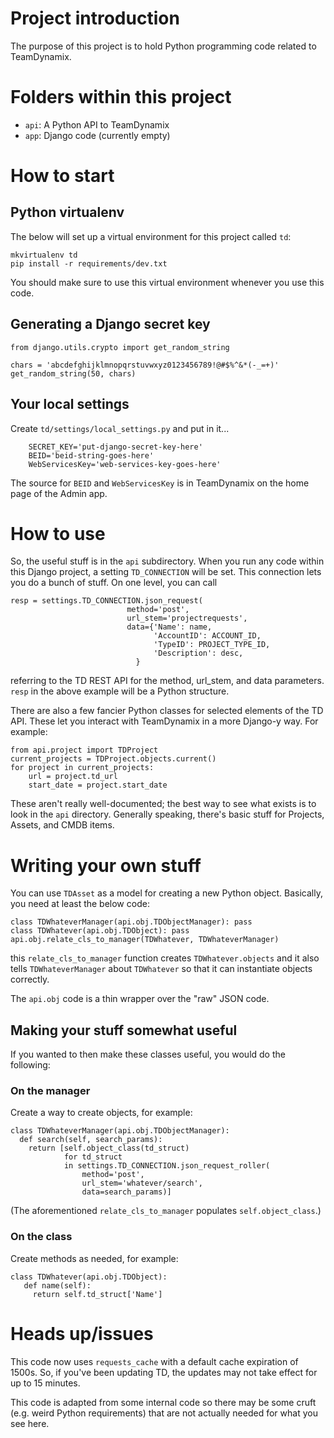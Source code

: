 # Project introduction

The purpose of this project is to hold Python programming code related
to TeamDynamix.

# Folders within this project

* `api`: A Python API to TeamDynamix
* `app`: Django code (currently empty)

# How to start

## Python virtualenv ##

The below will set up a virtual environment for this project called `td`:

    mkvirtualenv td
    pip install -r requirements/dev.txt

You should make sure to use this virtual environment whenever you use
this code.

## Generating a Django secret key ##

    from django.utils.crypto import get_random_string

    chars = 'abcdefghijklmnopqrstuvwxyz0123456789!@#$%^&*(-_=+)'
    get_random_string(50, chars)

## Your local settings ##

Create `td/settings/local_settings.py` and put in it...

		SECRET_KEY='put-django-secret-key-here'
        BEID='beid-string-goes-here'
        WebServicesKey='web-services-key-goes-here'

The source for `BEID` and `WebServicesKey` is in TeamDynamix on the
home page of the Admin app.

# How to use

So, the useful stuff is in the `api` subdirectory. When you run any
code within this Django project, a setting `TD_CONNECTION` will be
set. This connection lets you do a bunch of stuff. On one level, you
can call

    resp = settings.TD_CONNECTION.json_request(
	                          method='post',
                              url_stem='projectrequests',
                              data={'Name': name,
                                    'AccountID': ACCOUNT_ID,
                                    'TypeID': PROJECT_TYPE_ID,
                                    'Description': desc,
                                }

referring to the TD REST API for the method, url_stem, and data
parameters. `resp` in the above example will be a Python structure.

There are also a few fancier Python classes for selected elements of
the TD API. These let you interact with TeamDynamix in a more Django-y
way. For example:

    from api.project import TDProject
    current_projects = TDProject.objects.current()
	for project in current_projects:
	    url = project.td_url
		start_date = project.start_date

These aren't really well-documented; the best way to see what exists
is to look in the `api` directory. Generally speaking, there's basic
stuff for Projects, Assets, and CMDB items.

# Writing your own stuff #

You can use `TDAsset` as a model for creating a new Python object.
Basically, you need at least the below code:

    class TDWhateverManager(api.obj.TDObjectManager): pass
	class TDWhatever(api.obj.TDObject): pass
	api.obj.relate_cls_to_manager(TDWhatever, TDWhateverManager)

this `relate_cls_to_manager` function creates `TDWhatever.objects` and
it also tells `TDWhateverManager` about `TDWhatever` so that it can
instantiate objects correctly.

The `api.obj` code is a thin wrapper over the "raw" JSON code.

## Making your stuff somewhat useful ##

If you wanted to then make these classes useful, you would do the following:

### On the manager ###

Create a way to create objects, for example:

    class TDWhateverManager(api.obj.TDObjectManager):
	  def search(self, search_params):
	    return [self.object_class(td_struct)
		        for td_struct
			    in settings.TD_CONNECTION.json_request_roller(
				    method='post',
					url_stem='whatever/search',
					data=search_params)]

(The aforementioned `relate_cls_to_manager` populates `self.object_class`.)

### On the class ###

Create methods as needed, for example:

    class TDWhatever(api.obj.TDObject):
	   def name(self):
	     return self.td_struct['Name']


# Heads up/issues

This code now uses `requests_cache` with a default cache expiration of
1500s. So, if you've been updating TD, the updates may not take effect
for up to 15 minutes.

This code is adapted from some internal code so there may be some
cruft (e.g. weird Python requirements) that are not actually needed
for what you see here.
